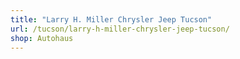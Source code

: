```yaml
---
title: "Larry H. Miller Chrysler Jeep Tucson"
url: /tucson/larry-h-miller-chrysler-jeep-tucson/
shop: Autohaus
---
```


